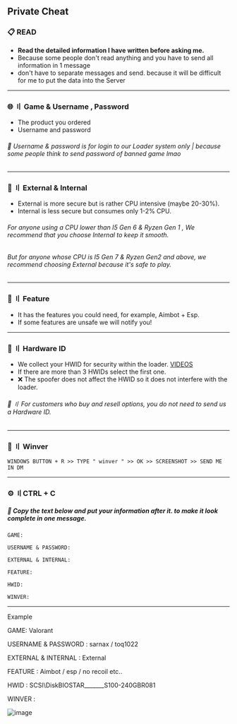 
## Private Cheat


### 📋 READ 


- **Read the detailed information I have written before asking me.**
- Because some people don't read anything and you have to send all information in 1 message
- don't have to separate messages and send. because it will be difficult for me to put the data into the Server

---

### 🌐 〢 Game & Username , Password

- The product you ordered
- Username and password 
###### 🛑 Username & password is for login to our Loader system only | because some people think to send password of banned game lmao
---

### 💭 〢 External & Internal

- External is more secure but is rather CPU intensive (maybe 20-30%).
- Internal is less secure but consumes only 1-2% CPU. 
###### For anyone using a CPU lower than I5 Gen 6 & Ryzen Gen 1 , We recommend that you choose Internal to keep it smooth.
###### But for anyone whose CPU is I5 Gen 7 & Ryzen Gen2 and above, we recommend choosing External because it's safe to play.
---

### 📌 〢 Feature 

- It has the features you could need, for example, Aimbot + Esp.
- If some features are unsafe we will notify you!
---

### 🔎 〢 Hardware ID 

- We collect your HWID for security within the loader. [VIDEOS](https://youtu.be/WjtAUCDMihQ)
- If there are more than 3 HWIDs select the first one.
- ❌ The spoofer does not affect the HWID so it does not interfere with the loader. 

###### 🔑 〢 For customers who buy and resell options, you do not need to send us a Hardware ID.
---

### 📁 〢 Winver
```sh-session
WINDOWS BUTTON + R >> TYPE " winver " >> OK >> SCREENSHOT >> SEND ME IN DM
```
---


### ⚙ 〢CTRL + C 
##### 🛑 Copy the text below and put your information after it. to make it look complete in one message.

```
GAME: 

USERNAME & PASSWORD: 

EXTERNAL & INTERNAL: 

FEATURE: 

HWID: 

WINVER: 
```

---


Example 

GAME: Valorant

USERNAME & PASSWORD : sarnax / toq1022  

EXTERNAL & INTERNAL : External

FEATURE : Aimbot / esp / no recoil etc..

HWID : SCSI\DiskBIOSTAR_______S100-240GBR081

WINVER :

![image](https://user-images.githubusercontent.com/94861415/182467564-d2b46cb3-930e-4428-90b5-467533a5377d.png)

